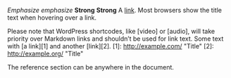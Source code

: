 *Emphasize* _emphasize_
**Strong** __Strong__
A [link](http://example.com "Title").
Most browsers show the title text when hovering over a link.

Please note that WordPress shortcodes, like [video] or [audio], will take priority over Markdown links and shouldn’t be used for link text.
Some text with [a link][1] and
another [link][2].
[1]: http://example.com/ "Title"
[2]: http://example.org/ "Title"

The reference section can be anywhere in the document.
